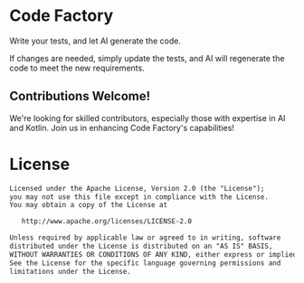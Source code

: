 # Code Factory
Write your tests, and let AI generate the code.

If changes are needed, simply update the tests, and AI will regenerate the code to meet the new requirements.

## Contributions Welcome! 
We're looking for skilled contributors, especially those with expertise in AI and Kotlin. Join us in enhancing Code Factory's capabilities!

# License
```xml
Licensed under the Apache License, Version 2.0 (the "License");
you may not use this file except in compliance with the License.
You may obtain a copy of the License at

   http://www.apache.org/licenses/LICENSE-2.0

Unless required by applicable law or agreed to in writing, software
distributed under the License is distributed on an "AS IS" BASIS,
WITHOUT WARRANTIES OR CONDITIONS OF ANY KIND, either express or implied.
See the License for the specific language governing permissions and
limitations under the License.
```
